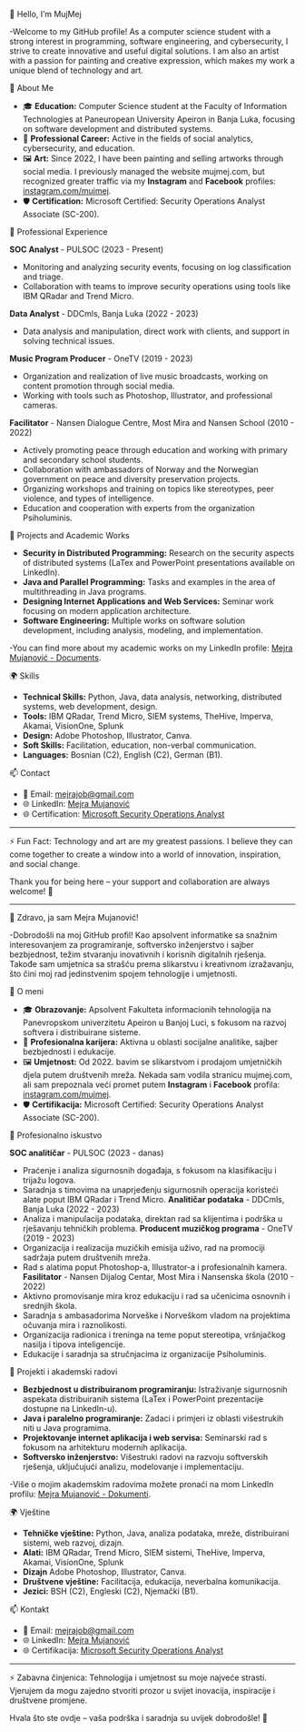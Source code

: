 👋 Hello, I’m MujMej

-Welcome to my GitHub profile! As a computer science student with a strong interest in programming, software engineering, and cybersecurity, I strive to create innovative and useful digital solutions. I am also an artist with a passion for painting and creative expression, which makes my work a unique blend of technology and art.

🌟 About Me

- 🎓 **Education:** Computer Science student at the Faculty of Information Technologies at Paneuropean University Apeiron in Banja Luka, focusing on software development and distributed systems.
- 🌱 **Professional Career:** Active in the fields of social analytics, cybersecurity, and education.
- 🖼️ **Art:** Since 2022, I have been painting and selling artworks through social media. I previously managed the website mujmej.com, but recognized greater traffic via my **Instagram** and **Facebook** profiles: [instagram.com/mujmej](https://instagram.com/mujmej).
- 🛡️ **Certification:** Microsoft Certified: Security Operations Analyst Associate (SC-200).

 💼 Professional Experience

 **SOC Analyst** - PULSOC (2023 - Present)
- Monitoring and analyzing security events, focusing on log classification and triage.
- Collaboration with teams to improve security operations using tools like IBM QRadar and Trend Micro.
  
 **Data Analyst** - DDCmls, Banja Luka (2022 - 2023)
- Data analysis and manipulation, direct work with clients, and support in solving technical issues.

 **Music Program Producer** - OneTV (2019 - 2023)
- Organization and realization of live music broadcasts, working on content promotion through social media.
- Working with tools such as Photoshop, Illustrator, and professional cameras.
  
 **Facilitator** - Nansen Dialogue Centre, Most Mira and Nansen School (2010 - 2022)
- Actively promoting peace through education and working with primary and secondary school students.
- Collaboration with ambassadors of Norway and the Norwegian government on peace and diversity preservation projects.
- Organizing workshops and training on topics like stereotypes, peer violence, and types of intelligence.
- Education and cooperation with experts from the organization Psiholuminis.

🔗 Projects and Academic Works

- **Security in Distributed Programming:** Research on the security aspects of distributed systems (LaTex and PowerPoint presentations available on LinkedIn).
- **Java and Parallel Programming:** Tasks and examples in the area of multithreading in Java programs.
- **Designing Internet Applications and Web Services:** Seminar work focusing on modern application architecture.
- **Software Engineering:** Multiple works on software solution development, including analysis, modeling, and implementation.

-You can find more about my academic works on my LinkedIn profile: [Mejra Mujanović - Documents](https://www.linkedin.com/in/mejra-mujanovic/recent-activity/documents/).

 🌍 Skills

- **Technical Skills:** Python, Java, data analysis, networking, distributed systems, web development, design.
- **Tools:** IBM QRadar, Trend Micro, SIEM systems, TheHive, Imperva, Akamai, VisionOne, Splunk
- **Design:** Adobe Photoshop, Illustrator, Canva.
- **Soft Skills:** Facilitation, education, non-verbal communication.
- **Languages:** Bosnian (C2), English (C2), German (B1).

📫 Contact

- 📧 Email: mejrajob@gmail.com
- 🌐 LinkedIn: [Mejra Mujanović](https://www.linkedin.com/in/mejra-mujanovic)
- 🌐 Certification: [Microsoft Security Operations Analyst](https://learn.microsoft.com/en-us/users/mejramujanovic-3995/credentials/certification/security-operations-analyst?tab=credentials-tab&source=docs)

---

⚡ Fun Fact:
Technology and art are my greatest passions. I believe they can come together to create a window into a world of innovation, inspiration, and social change.

Thank you for being here – your support and collaboration are always welcome! 🚀

----------------------------------------------------------------------------

👋 Zdravo, ja sam Mejra Mujanović!

-Dobrodošli na moj GitHub profil! Kao apsolvent informatike sa snažnim interesovanjem za programiranje, softversko inženjerstvo i sajber bezbjednost, težim stvaranju inovativnih i korisnih digitalnih rješenja. Takođe sam umjetnica sa strašću prema slikarstvu i kreativnom izražavanju, što čini moj rad jedinstvenim spojem tehnologije i umjetnosti.

🌟 O meni

- 🎓 **Obrazovanje:** Apsolvent Fakulteta informacionih tehnologija na Panevropskom univerzitetu Apeiron u Banjoj Luci, s fokusom na razvoj softvera i distribuirane sisteme. 
- 🌱 **Profesionalna karijera:** Aktivna u oblasti socijalne analitike, sajber bezbjednosti i edukacije.
- 🖼️ **Umjetnost:** Od 2022. bavim se slikarstvom i prodajom umjetničkih djela putem društvenih mreža. Nekada sam vodila stranicu mujmej.com, ali sam prepoznala veći promet putem **Instagram** i **Facebook** profila: [instagram.com/mujmej](https://instagram.com/mujmej).
- 🛡️ **Certifikacija:** Microsoft Certified: Security Operations Analyst Associate (SC-200).
  
 💼 Profesionalno iskustvo
  
 **SOC analitičar** - PULSOC (2023 - danas)
- Praćenje i analiza sigurnosnih događaja, s fokusom na klasifikaciju i trijažu logova.
- Saradnja s timovima na unaprjeđenju sigurnosnih operacija koristeći alate poput IBM QRadar i Trend Micro.
 **Analitičar podataka** - DDCmls, Banja Luka (2022 - 2023)
- Analiza i manipulacija podataka, direktan rad sa klijentima i podrška u rješavanju tehničkih problema.
 **Producent muzičkog programa** - OneTV (2019 - 2023)
- Organizacija i realizacija muzičkih emisija uživo, rad na promociji sadržaja putem društvenih mreža.
- Rad s alatima poput Photoshop-a, Illustrator-a i profesionalnih kamera.
 **Fasilitator** - Nansen Dijalog Centar, Most Mira i Nansenska škola (2010 - 2022)
- Aktivno promovisanje mira kroz edukaciju i rad sa učenicima osnovnih i srednjih škola.
- Saradnja s ambasadorima Norveške i Norveškom vladom na projektima očuvanja mira i raznolikosti.
- Organizacija radionica i treninga na teme poput stereotipa, vršnjačkog nasilja i tipova inteligencije.
- Edukacije i saradnja sa stručnjacima iz organizacije Psiholuminis.

🔗 Projekti i akademski radovi

- **Bezbjednost u distribuiranom programiranju:** Istraživanje sigurnosnih aspekata distribuiranih sistema (LaTex i PowerPoint prezentacije dostupne na LinkedIn-u).
- **Java i paralelno programiranje:** Zadaci i primjeri iz oblasti višestrukih niti u Java programima.
- **Projektovanje internet aplikacija i web servisa:** Seminarski rad s fokusom na arhitekturu modernih aplikacija.
- **Softversko inženjerstvo:** Višestruki radovi na razvoju softverskih rješenja, uključujući analizu, modelovanje i implementaciju.

-Više o mojim akademskim radovima možete pronaći na mom LinkedIn profilu: [Mejra Mujanović - Dokumenti](https://www.linkedin.com/in/mejra-mujanovic/recent-activity/documents/).


 🌍 Vještine

- **Tehničke vještine:** Python, Java, analiza podataka, mreže, distribuirani sistemi, web razvoj, dizajn.
- **Alati:** IBM QRadar, Trend Micro, SIEM sistemi, TheHive, Imperva, Akamai, VisionOne, Splunk
- **Dizajn** Adobe Photoshop, Illustrator, Canva. 
- **Društvene vještine:** Facilitacija, edukacija, neverbalna komunikacija.
- **Jezici:** BSH (C2), Engleski (C2), Njemački (B1).


📫 Kontakt

- 📧 Email: mejrajob@gmail.com
- 🌐 LinkedIn: [Mejra Mujanović](https://www.linkedin.com/in/mejra-mujanovic)
- 🌐 Certifikacija: [Microsoft Security Operations Analyst](https://learn.microsoft.com/en-us/users/mejramujanovic-3995/credentials/certification/security-operations-analyst?tab=credentials-tab&source=docs)

---

⚡ Zabavna činjenica:
Tehnologija i umjetnost su moje najveće strasti. Vjerujem da mogu zajedno stvoriti prozor u svijet inovacija, inspiracije i društvene promjene.

Hvala što ste ovdje – vaša podrška i saradnja su uvijek dobrodošle! 🚀
